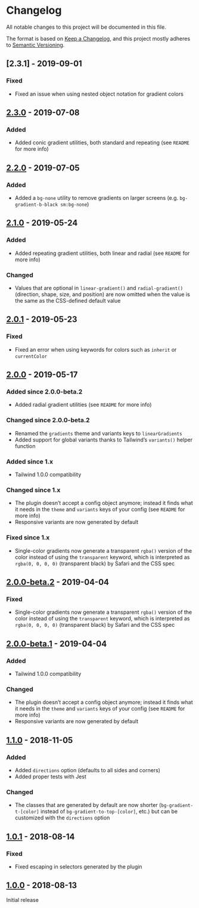 # Changelog

All notable changes to this project will be documented in this file.

The format is based on [Keep a Changelog](https://keepachangelog.com/en/1.0.0/),
and this project mostly adheres to [Semantic Versioning](https://semver.org/spec/v2.0.0.html).

## [2.3.1] - 2019-09-01

### Fixed
- Fixed an issue when using nested object notation for gradient colors

## [2.3.0] - 2019-07-08

### Added
- Added conic gradient utilities, both standard and repeating (see `README` for more info)

## [2.2.0] - 2019-07-05

### Added
- Added a `bg-none` utility to remove gradients on larger screens (e.g. `bg-gradient-b-black sm:bg-none`)

## [2.1.0] - 2019-05-24

### Added
- Added repeating gradient utilities, both linear and radial (see `README` for more info)

### Changed
- Values that are optional in `linear-gradient()` and `radial-gradient()` (direction, shape, size, and position) are now omitted when the value is the same as the CSS-defined default value

## [2.0.1] - 2019-05-23

### Fixed
- Fixed an error when using keywords for colors such as `inherit` or `currentColor`

## [2.0.0] - 2019-05-17

### Added since 2.0.0-beta.2
- Added radial gradient utilities (see `README` for more info)

### Changed since 2.0.0-beta.2
- Renamed the `gradients` theme and variants keys to `linearGradients`
- Added support for global variants thanks to Tailwind’s `variants()` helper function

### Added since 1.x
- Tailwind 1.0.0 compatibility

### Changed since 1.x
- The plugin doesn’t accept a config object anymore; instead it finds what it needs in the `theme` and `variants` keys of your config (see `README` for more info)
- Responsive variants are now generated by default

### Fixed since 1.x
- Single-color gradients now generate a transparent `rgba()` version of the color instead of using the `transparent` keyword, which is interpreted as `rgba(0, 0, 0, 0)` (transparent black) by Safari and the CSS spec

## [2.0.0-beta.2] - 2019-04-04

### Fixed
- Single-color gradients now generate a transparent `rgba()` version of the color instead of using the `transparent` keyword, which is interpreted as `rgba(0, 0, 0, 0)` (transparent black) by Safari and the CSS spec

## [2.0.0-beta.1] - 2019-04-04

### Added
- Tailwind 1.0.0 compatibility

### Changed
- The plugin doesn’t accept a config object anymore; instead it finds what it needs in the `theme` and `variants` keys of your config (see `README` for more info)
- Responsive variants are now generated by default

## [1.1.0] - 2018-11-05

### Added
- Added `directions` option (defaults to all sides and corners)
- Added proper tests with Jest

### Changed
- The classes that are generated by default are now shorter (`bg-gradient-t-[color]` instead of `bg-gradient-to-top-[color]`, etc.) but can be customized with the `directions` option

## [1.0.1] - 2018-08-14

### Fixed
- Fixed escaping in selectors generated by the plugin

## [1.0.0] - 2018-08-13

Initial release

[Unreleased]: https://github.com/benface/tailwindcss-gradients/compare/v2.3.1...HEAD
[2.3.0]: https://github.com/benface/tailwindcss-gradients/compare/v2.3.0...v2.3.1
[2.3.0]: https://github.com/benface/tailwindcss-gradients/compare/v2.2.0...v2.3.0
[2.2.0]: https://github.com/benface/tailwindcss-gradients/compare/v2.1.0...v2.2.0
[2.1.0]: https://github.com/benface/tailwindcss-gradients/compare/v2.0.1...v2.1.0
[2.0.1]: https://github.com/benface/tailwindcss-gradients/compare/v2.0.0...v2.0.1
[2.0.0]: https://github.com/benface/tailwindcss-gradients/compare/v2.0.0-beta.2...v2.0.0
[2.0.0-beta.2]: https://github.com/benface/tailwindcss-gradients/compare/v2.0.0-beta.1...v2.0.0-beta.2
[2.0.0-beta.1]: https://github.com/benface/tailwindcss-gradients/compare/v1.1.0...v2.0.0-beta.1
[1.1.0]: https://github.com/benface/tailwindcss-gradients/compare/v1.0.1...v1.1.0
[1.0.1]: https://github.com/benface/tailwindcss-gradients/compare/v1.0.0...v1.0.1
[1.0.0]: https://github.com/benface/tailwindcss-gradients/releases/tag/v1.0.0
